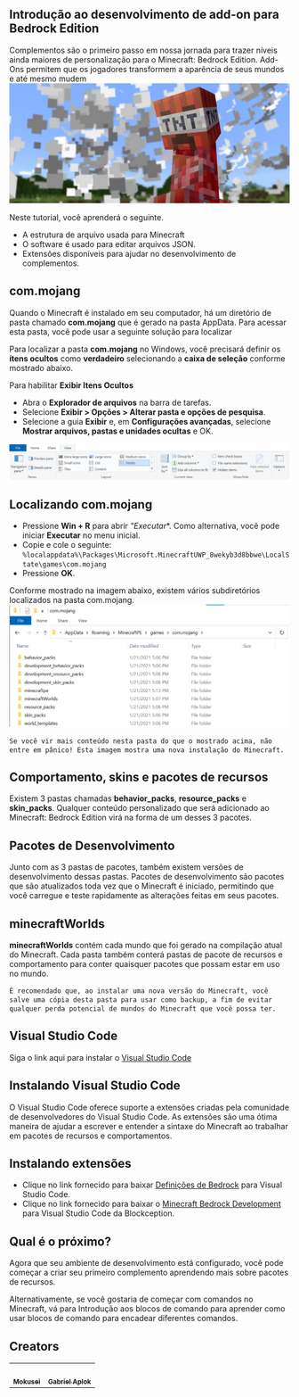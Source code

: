 ## Introdução ao desenvolvimento de add-on para Bedrock Edition

Complementos são o primeiro passo em nossa jornada para trazer níveis ainda maiores de personalização para o Minecraft: Bedrock Edition. Add-Ons permitem que os jogadores transformem a aparência de seus mundos e até mesmo mudem
<img src="images/getting-started.jpg">

Neste tutorial, você aprenderá o seguinte.

* A estrutura de arquivo usada para Minecraft
* O software é usado para editar arquivos JSON.
* Extensões disponíveis para ajudar no desenvolvimento de complementos.

## com.mojang
Quando o Minecraft é instalado em seu computador, há um diretório de pasta chamado **com.mojang** que é gerado na pasta AppData. Para acessar esta pasta, você pode usar a seguinte solução para localizar

Para localizar a pasta **com.mojang** no Windows, você precisará definir os **ítens ocultos** como **verdadeiro** selecionando a **caixa de seleção** conforme mostrado abaixo.

Para habilitar **Exibir Itens Ocultos**

* Abra o **Explorador de arquivos** na barra de tarefas.
* Selecione **Exibir > Opções > Alterar pasta e opções de pesquisa**.
* Selecione a guia **Exibir** e, em **Configurações avançadas**, selecione **Mostrar arquivos, pastas e unidades ocultas** e OK.
<img src="images/viewhiddenfolders.png">

## Localizando com.mojang
* Pressione **Win + R** para abrir *"Executar**. Como alternativa, você pode iniciar **Executar** no menu inicial.
* Copie e cole o seguinte:
`%localappdata%\Packages\Microsoft.MinecraftUWP_8wekyb3d8bbwe\LocalState\games\com.mojang`
* Pressione **OK**.

Conforme mostrado na imagem abaixo, existem vários subdiretórios localizados na pasta com.mojang.
<img src="images/commojang.png">
```
Se você vir mais conteúdo nesta pasta do que o mostrado acima, não entre em pânico! Esta imagem mostra uma nova instalação do Minecraft.
```

## Comportamento, skins e pacotes de recursos
Existem 3 pastas chamadas **behavior_packs**, **resource_packs** e **skin_packs**. Qualquer conteúdo personalizado que será adicionado ao Minecraft: Bedrock Edition virá na forma de um desses 3 pacotes.

## Pacotes de Desenvolvimento
Junto com as 3 pastas de pacotes, também existem versões de desenvolvimento dessas pastas. Pacotes de desenvolvimento são pacotes que são atualizados toda vez que o Minecraft é iniciado, permitindo que você carregue e teste rapidamente as alterações feitas em seus pacotes.

## minecraftWorlds
**minecraftWorlds** contém cada mundo que foi gerado na compilação atual do Minecraft. Cada pasta também conterá pastas de pacote de recursos e comportamento para conter quaisquer pacotes que possam estar em uso no mundo.

```
É recomendado que, ao instalar uma nova versão do Minecraft, você salve uma cópia desta pasta para usar como backup, a fim de evitar qualquer perda potencial de mundos do Minecraft que você possa ter.
```

## Visual Studio Code
Siga o link aqui para instalar o <a href="https://code.visualstudio.com/Download">Visual Studio Code</a>

## Instalando Visual Studio Code
O Visual Studio Code oferece suporte a extensões criadas pela comunidade de desenvolvedores do Visual Studio Code. As extensões são uma ótima maneira de ajudar a escrever e entender a sintaxe do Minecraft ao trabalhar em pacotes de recursos e comportamentos.

## Instalando extensões
* Clique no link fornecido para baixar <a href="https://marketplace.visualstudio.com/items?itemName=destruc7i0n.vscode-bedrock-definitions">Definições de Bedrock</a> para Visual Studio Code.
* Clique no link fornecido para baixar o <a href="https://marketplace.visualstudio.com/items?itemName=BlockceptionLtd.blockceptionvscodeminecraftbedrockdevelopmentextension">Minecraft Bedrock Development</a> para Visual Studio Code da Blockception.

## Qual é o próximo?
Agora que seu ambiente de desenvolvimento está configurado, você pode começar a criar seu primeiro complemento aprendendo mais sobre pacotes de recursos.


Alternativamente, se você gostaria de começar com comandos no Minecraft, vá para Introdução aos blocos de comando para aprender como usar blocos de comando para encadear diferentes comandos.

## Creators
<table>
  <tr>
    <td align="center">
      <a href="https://github.com/MokuseiDev">
        <img src="https://avatars.githubusercontent.com/u/93236936?v=4" width="100px;" alt=""/><br />
       <sub><b>Mokusei</b></sub>
      </a>
    </td>
    <td align="center">
      <a href="https://github.com/GabrielAplok">
        <img src="https://avatars.githubusercontent.com/u/49401038?v=4" width="100px;" alt=""/><br />
       <sub><b>Gabriel Aplok</b></sub>
      </a>
    </td>
  </tr>
</table>
